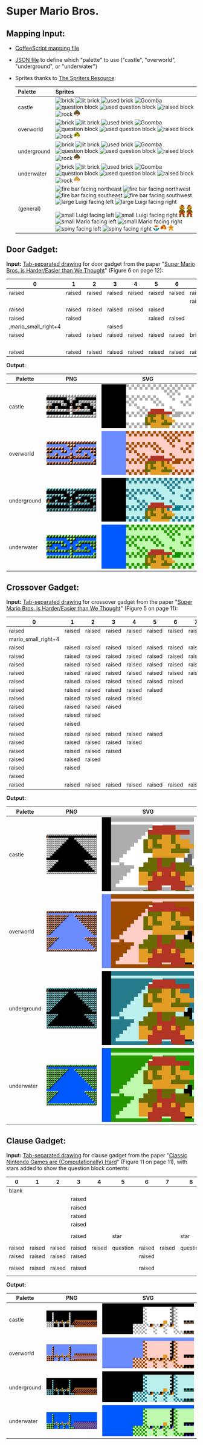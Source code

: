 # Super Mario Bros.

## Mapping Input:

* [CoffeeScript mapping file](mario.coffee)
* [JSON file](palette.coffee) to define which "palette" to use
  ("castle", "overworld", "underground", or "underwater")
* Sprites thanks to [The Spriters Resource](https://www.spriters-resource.com/nes/supermariobros/):

  | Palette     | Sprites   |
  | ----------- | --------- |
  | castle      | ![brick](brick_castle.png) ![lit brick](brick_lit_castle.png) ![used brick](brick_used_castle.png) ![Goomba](goomba_castle.png) ![question block](question_castle.png) ![used question block](question_used_castle.png) ![raised block](raised_castle.png) ![rock](rock_castle.png) ![1-up](1up_castle.png)
  | overworld   | ![brick](brick_overworld.png) ![lit brick](brick_lit_overworld.png) ![used brick](brick_used_overworld.png) ![Goomba](goomba_overworld.png) ![question block](question_overworld.png) ![used question block](question_used_overworld.png) ![raised block](raised_overworld.png) ![rock](rock_overworld.png) ![1-up](1up_overworld.png)
  | underground | ![brick](brick_underground.png) ![lit brick](brick_lit_underground.png) ![used brick](brick_used_underground.png) ![Goomba](goomba_underground.png) ![question block](question_underground.png) ![used question block](question_used_underground.png) ![raised block](raised_underground.png) ![rock](rock_underground.png) ![1-up](1up_underground.png)
  | underwater  | ![brick](brick_underwater.png) ![lit brick](brick_lit_underwater.png) ![used brick](brick_used_underwater.png) ![Goomba](goomba_underwater.png) ![question block](question_underwater.png) ![used question block](question_used_underwater.png) ![raised block](raised_underwater.png) ![rock](rock_underwater.png) ![1-up](1up_underwater.png)
  | (general)   | ![fire bar facing northeast](fire_ne.png) ![fire bar facing northwest](fire_nw.png) ![fire bar facing southeast](fire_se.png) ![fire bar facing southwest](fire_sw.png) ![large Luigi facing left](luigi_large_left.png) ![large Luigi facing right](luigi_large_right.png) ![small Luigi facing left](luigi_small_left.png) ![small Luigi facing right](luigi_small_right.png) ![large Mario facing left](mario_large_left.png) ![large Mario facing right](mario_large_right.png) ![small Mario facing left](mario_small_left.png) ![small Mario facing right](mario_small_right.png) ![spiny facing left](spiny_left.png) ![spiny facing right](spiny_right.png) ![fire flower](flower.png) ![growth mushroom](mushroom.png) ![star](star.png)

## Door Gadget:

**Input:** [Tab-separated drawing](door.tsv) for door gadget from the paper
"[Super Mario Bros. is Harder/Easier than We Thought](https://erikdemaine.org/papers/Mario_FUN2016/)"
(Figure 6 on page 12):

| 0 | 1 | 2 | 3 | 4 | 5 | 6 | 7 | 8 | 9 | 10 | 11 | 12 | 13 | 14 | 15 | 16 |
| ------ | ------ | ------ | ------ | ------ | ------ | ------ | ------ | ------ | ------ | ------ | ------ | ------ | ------ | ------ | ------ | ------ |
| raised | raised | raised | raised | raised | raised | raised | raised | raised | raised | raised | raised | raised | raised | raised | raised | raised |
|  |  |  |  |  |  |  | raised | raised | raised |  |  |  |  |  |  |  |
| raised | raised | raised | raised | raised | raised |  |  | raised |  |  | raised | raised | raised | raised | raised | raised |
| raised | raised |  |  |  | raised | raised |  | ,fire_se |  | raised | raised |  |  |  | raised | raised |
| ,mario_small_right+4 |  |  | raised |  |  |  |  | raised |  | ,spiny_right+8 |  |  | raised |  |  | raised |
| raised | raised | raised | raised | raised | raised | raised | brick,fire_se | raised | brick,fire_se | raised | raised | raised | raised | raised |  |  |
|  |  |  |  |  |  |  |  | raised |  |  |  |  |  |  |  | raised |
| raised | raised | raised | raised | raised | raised | raised | raised | raised | raised | raised | raised | raised | raised | raised | raised | raised |

**Output:**

| Palette     | PNG                       | SVG                       |
| ----------- | ------------------------- | ------------------------- |
| castle      | ![](door_castle.png)      | ![](door_castle.svg)      |
| overworld   | ![](door_overworld.png)   | ![](door_overworld.svg)   |
| underground | ![](door_underground.png) | ![](door_underground.svg) |
| underwater  | ![](door_underwater.png)  | ![](door_underwater.svg)  |

## Crossover Gadget:

**Input:** [Tab-separated drawing](crossover.tsv) for crossover gadget from the paper
"[Super Mario Bros. is Harder/Easier than We Thought](https://erikdemaine.org/papers/Mario_FUN2016/)"
(Figure 5 on page 11):

| 0 | 1 | 2 | 3 | 4 | 5 | 6 | 7 | 8 | 9 | 10 | 11 | 12 | 13 | 14 | 15 | 16 | 17 | 18 | 19 | 20 | 21 | 22 | 23 | 24 |
| ------ | ------ | ------ | ------ | ------ | ------ | ------ | ------ | ------ | ------ | ------ | ------ | ------ | ------ | ------ | ------ | ------ | ------ | ------ | ------ | ------ | ------ | ------ | ------ | ------ |
| raised | raised | raised | raised | raised | raised | raised | raised | raised | raised | raised | raised | raised | raised | raised | raised | raised | raised | raised | raised | raised | raised | raised | raised | raised |
| mario_small_right+4 |  |  |  |  |  |  |  |  |  |  |  |  |  |  |  |  |  |  |  |  |  |  |  |  |
| raised | raised | raised | raised | raised | raised | raised | raised | raised | raised | raised |  |  |  | raised | raised | raised | raised | raised | raised | raised | raised | raised | raised | raised |
| raised | raised | raised | raised | raised | raised | raised | raised | raised | raised |  |  |  |  |  | raised | raised | raised | raised | raised | raised | raised | raised | raised | raised |
| raised | raised | raised | raised | raised | raised | raised | raised | raised |  |  |  |  |  |  |  | raised | raised | raised | raised | raised | raised | raised | raised | raised |
| raised | raised | raised | raised | raised | raised | raised | raised |  |  |  |  |  |  |  |  |  | raised | raised | raised | raised | raised | raised | raised | raised |
| raised | raised | raised | raised | raised | raised | raised |  |  |  |  |  |  |  |  |  |  |  | raised | raised | raised | raised | raised | raised | raised |
| raised | raised | raised | raised | raised | raised |  |  |  |  |  |  |  |  |  |  |  |  |  | raised | raised | raised | raised | raised | raised |
| raised | raised | raised | raised | raised |  |  |  |  |  |  |  |  |  |  |  |  |  |  |  | raised | raised | raised | raised | raised |
| raised | raised | raised | raised |  |  |  |  |  |  |  |  |  |  |  |  |  |  |  |  |  | raised | raised | raised | raised |
| raised | raised | raised |  |  |  |  |  |  |  |  |  |  |  |  |  |  |  |  |  |  |  | raised | raised | raised |
| raised | raised |  |  |  |  |  |  |  |  |  |  |  |  |  |  |  |  |  |  |  |  |  | raised | raised |
|  |  |  |  |  |  |  |  |  |  |  |  |  |  |  |  |  |  |  |  |  |  |  |  |  |
| raised | raised | raised | raised | raised | raised |  |  |  |  |  |  |  |  |  |  |  |  |  | raised | raised | raised | raised | raised | raised |
| raised | raised | raised | raised | raised |  |  |  |  |  |  |  |  |  |  |  |  |  |  |  | raised | raised | raised | raised | raised |
| raised | raised | raised | raised |  |  |  |  |  |  |  |  |  |  |  |  |  |  |  |  |  | raised | raised | raised | raised |
| raised | raised | raised |  |  |  |  |  |  |  |  |  |  |  |  |  |  |  |  |  |  |  | raised | raised | raised |
| raised | raised |  |  |  |  |  |  |  |  |  |  |  |  |  |  |  |  |  |  |  |  |  | raised | raised |
| raised |  |  |  |  |  |  |  |  |  |  |  |  |  |  |  |  |  |  |  |  |  |  |  | raised |
| raised | raised | raised | raised | raised | raised | raised | raised | raised | raised | raised | raised | raised | raised | raised | raised | raised | raised | raised | raised | raised | raised | raised | raised | raised |

**Output:**

| Palette     | PNG                            | SVG                            |
| ----------- | ------------------------------ | ------------------------------ |
| castle      | ![](crossover_castle.png)      | ![](crossover_castle.svg)      |
| overworld   | ![](crossover_overworld.png)   | ![](crossover_overworld.svg)   |
| underground | ![](crossover_underground.png) | ![](crossover_underground.svg) |
| underwater  | ![](crossover_underwater.png)  | ![](crossover_underwater.svg)  |

## Clause Gadget:

**Input:** [Tab-separated drawing](clause.tsv) for clause gadget from the paper
"[Classic Nintendo Games are (Computationally) Hard](https://erikdemaine.org/papers/Nintendo_TCS/)"
(Figure 11 on page 11), with stars added to show the question block contents:

| 0 | 1 | 2 | 3 | 4 | 5 | 6 | 7 | 8 | 9 | 10 | 11 | 12 | 13 | 14 | 15 | 16 |
| ------ | ------ | ------ | ------ | ------ | ------ | ------ | ------ | ------ | ------ | ------ | ------ | ------ | ------ | ------ | ------ | ------ |
| blank |  |  |  |  |  |  |  |  |  |  |  |  |  |  |  |  |  |  |  |  |  |  |  |  |  |  |
|  |  |  | raised |  |  |  |  |  |  |  |  | raised |  |  |  |  |  |  |  |  |  |  |  |  |  |  |
|  |  |  | raised |  |  |  |  |  |  |  |  | raised |  |  |  |  |  |  |  |  |  |  |  |  |  |  |
|  |  |  | raised |  |  |  |  |  |  |  |  | raised |  |  |  |  |  |  |  |  |  |  |  |  |  |  |
|  |  |  | raised |  |  |  |  |  |  |  |  | raised |  |  |  |  |  |  |  |  |  |  |  |  |  |  |
|  |  |  | raised |  | star |  |  | star |  |  | star | raised |  |  | question_used,fire_se-6+6*6 | question_used,fire_se-6+6*6 | question_used,fire_se-6+6*6 | question_used,fire_se-6+6*6 | question_used,fire_se-6+6*6 | question_used,fire_se-6+6*6 | question_used,fire_se-6+6*6 | question_used,fire_se-6+6*6 | question_used,fire_se-6+6*6 | question_used,fire_se-6+6*6 | question_used,fire_se-6+6*6 | question_used,fire_se-6+6*6 |
| raised | raised | raised | raised | raised | question | raised | raised | question | raised | raised | question | raised |  |  |  |  |  |  |  |  |  |  |  |  |  |  |
| raised | raised | raised | raised |  |  | raised |  |  | raised |  |  | raised |  |  |  |  |  |  |  |  |  |  |  |  |  |  |
| raised | raised | raised | raised |  |  | raised |  |  | raised |  |  | raised | raised | raised | question_used,fire_nw+6-6*6 | question_used,fire_nw+6-6*6 | question_used,fire_nw+6-6*6 | question_used,fire_nw+6-6*6 | question_used,fire_nw+6-6*6 | question_used,fire_nw+6-6*6 | question_used,fire_nw+6-6*6 | question_used,fire_nw+6-6*6 | question_used,fire_nw+6-6*6 | question_used,fire_nw+6-6*6 | question_used,fire_nw+6-6*6 | question_used,fire_nw+6-6*6 |

**Output:**

| Palette     | PNG                       | SVG                       |
| ----------- | ------------------------- | ------------------------- |
| castle      | ![](clause_castle.png)      | ![](clause_castle.svg)      |
| overworld   | ![](clause_overworld.png)   | ![](clause_overworld.svg)   |
| underground | ![](clause_underground.png) | ![](clause_underground.svg) |
| underwater  | ![](clause_underwater.png)  | ![](clause_underwater.svg)  |
